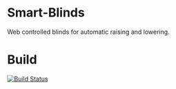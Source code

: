 # Smart-Blinds
Web controlled blinds for automatic raising and lowering.

# Build
[![Build Status](https://travis-ci.com/oschwartz10612/Smart-Blinds.svg?branch=master)](https://travis-ci.com/oschwartz10612/Smart-Blinds)

